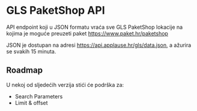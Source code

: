 # GLS PaketShop API

API endpoint koji u JSON formatu vraća sve GLS PaketShop lokacije na kojima je moguće preuzeti paket https://www.paket.hr/paketshop

JSON je dostupan na adresi https://api.applause.hr/gls/data.json, a ažurira se svakih 15 minuta.

## Roadmap

U nekoj od sljedećih verzija stići će podrška za:

* Search Parameters
* Limit & offset
